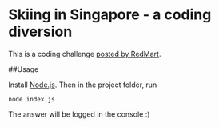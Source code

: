 # Skiing in Singapore - a coding diversion

This is a coding challenge [posted by RedMart](http://geeks.redmart.com/2015/01/07/skiing-in-singapore-a-coding-diversion/).

##Usage

Install [Node.js](http://nodejs.org). Then in the project folder, run

```
node index.js
```

The answer will be logged in the console :)
